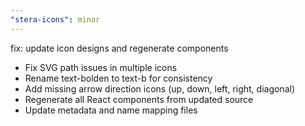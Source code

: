 ```yaml
---
"stera-icons": minor
---
```


fix: update icon designs and regenerate components

- Fix SVG path issues in multiple icons
- Rename text-bolden to text-b for consistency
- Add missing arrow direction icons (up, down, left, right, diagonal)
- Regenerate all React components from updated source
- Update metadata and name mapping files
